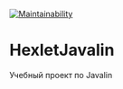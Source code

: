 [![Maintainability](https://api.codeclimate.com/v1/badges/4f55885d4cfa279639a3/maintainability)](https://codeclimate.com/github/smyslovsv/HexletJavalin/maintainability)

# HexletJavalin
Учебный проект по Javalin
